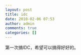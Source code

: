 ```yaml
---
layout: post
title: idc
date: 2010-02-06 07:53
author: admin
comments: true
categories: []
---
```

第一次搞IDC，希望可以搞得好好的。
